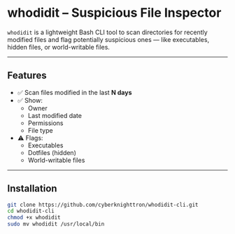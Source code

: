 # whodidit – Suspicious File Inspector

`whodidit` is a lightweight Bash CLI tool to scan directories for recently modified files and flag potentially suspicious ones — like executables, hidden files, or world-writable files.

---

## Features

- ✅ Scan files modified in the last **N days**
- ✅ Show:
  - Owner
  - Last modified date
  - Permissions
  - File type
- ⚠️ Flags:
  - Executables
  - Dotfiles (hidden)
  - World-writable files

---

## Installation

```bash
git clone https://github.com/cyberknighttron/whodidit-cli.git
cd whodidit-cli
chmod +x whodidit
sudo mv whodidit /usr/local/bin
